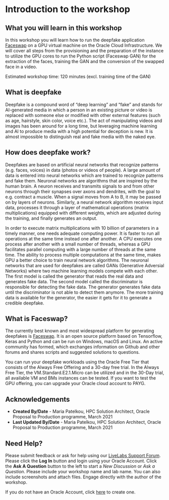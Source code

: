 # Introduction to the workshop

## What you will learn in this workshop

In this workshop you will learn how to run the deepfake application [Faceswap](https://faceswap.dev/) on a GPU virtual machine on the Oracle Cloud Infrastructure. We will cover all steps from the provisioning and the preparation of the instance to utilize the GPU cores to run the Python script (Faceswap GAN) for the extraction of the faces, training the GAN and the conversion of the swapped face in a video.

Estimated workshop time: 120 minutes (excl. training time of the GAN)

## What is deepfake

Deepfake is a compound word of “deep learning” and “fake” and stands for AI-generated media in which a person in an existing picture or video is replaced with someone else or modified with other external features (such as age, hairstyle, skin color, voice etc.). The act of manipulating videos and images has been around for a long time, but leveraging machine learning and AI to produce media with a high potential for deception is new. It is almost impossible to distinguish real and fake media with the naked eye.

## How does deepfake work?

Deepfakes are based on artificial neural networks that recognize patterns (e.g. faces, voices) in data (photos or videos of people). A large amount of data is entered into neural networks which are trained to recognize patterns and fake them.
Neuronal networks are algorithms that are inspired by the human brain. A neuron receives and transmits signals to and from other neurons through their synapses over axons and dendrites, with the goal to e.g. contract a muscle. When a signal moves from A to B, it may be passed on by layers of neurons. Similarly, a neural network algorithm receives input data, processes it through a layer of mathematical operations (matrix multiplications) equipped with different weights, which are adjusted during the training, and finally generates an output.

In order to execute matrix multiplications with 10 billion of parameters in a timely manner, one needs adequate computing power. It is faster to run all operations at the same time instead one after another. A CPU executes one process after another with a small number of threads, whereas a GPU facilitates parallel computing with a large number of threads at the same time. The ability to process multiple computations at the same time, makes GPU a better choice to train neural network algorithms.
The neuronal networks that are used for deepfakes are called GANs (Generative Adversial Networks) where two machine learning models compete with each other. The first model is called the generator that reads the real data and generates fake data. The second model called the discriminator is responsible for detecting the fake data. The generator generates fake data until the discriminator is not able to detect them anymore. The more training data is available for the generator, the easier it gets for it to generate a credible deepfake.

## What is Faceswap?

The currently best known and most widespread platform for generating deepfakes is [Faceswap](https://faceswap.dev/). It is an open source platform based on Tensorflow, Keras and Python and can be run on Windows, macOS and Linux. An active community has formed, which exchanges information on Github and other forums and shares scripts and suggested solutions to questions.

You can run your deepfake workloads using the Oracle Free Tier that consists of the Always Free Offering and a 30-day free trial. In the Always Free Tier, the VM.Standard.E2.1.Micro can be utilized and in the 30-Day trial, all available VM and BMs instances can be tested. If you want to test the GPU offering, you can upgrade your Oracle cloud account to PAYG.

## **Acknowledgements**

- **Created By/Date** - Maria Patelkou, HPC Solution Architect, Oracle Proposal to Production programme, March 2021
- **Last Updated By/Date** - Maria Patelkou, HPC Solution Architect, Oracle Proposal to Production programme, March 2021

## Need Help?

Please submit feedback or ask for help using our [LiveLabs Support Forum](https://community.oracle.com/tech/developers/categories/livelabsdiscussions). Please click the **Log In** button and login using your Oracle Account. Click the **Ask A Question** button to the left to start a _New Discussion_ or _Ask a Question_. Please include your workshop name and lab name. You can also include screenshots and attach files. Engage directly with the author of the workshop.

If you do not have an Oracle Account, click [here](https://profile.oracle.com/myprofile/account/create-account.jspx) to create one.
